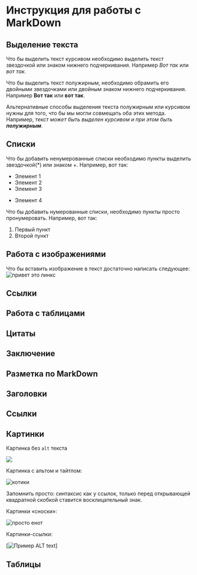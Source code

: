 # Инструкция для работы с MarkDown

## Выделение текста

Что бы выделить текст курсивом необходимо выделить текст звездочкой или знаком нижнего подчеркивания. Например *Вот так* или _вот так_.

Что бы выделить текст полужирным, необходимо обрамить его двойными звездочками или двойным знаком нижнего подчеркивания. Например **Вот так** или __вот так__.

Альтернативные способы выделения текста полужирным или курсивом нужны для того, что бы мы могли совмещать оба этих метода. Например, _текст может быть выделен курсивом и при этом быть **полужирным**_.



## Списки

Что бы добавить ненумерованные списки необходимо пункты выделить звездочкой(*) или знаком +.
Например, вот так:
* Элемент 1
* Элемент 2
* Элемент 3
+ Элемент 4

Что бы добавить нумерованные списки, необходимо пункты просто пронумеровать.
Например, вот так:
1. Первый пункт
2. Второй пункт

## Работа с изображениями

Что бы вставить изображение в текст достаточно написать следующее:
![привет это линкс](links.jpg)

## Ссылки

## Работа с таблицами 

## Цитаты

## Заключение  

## Разметка по MarkDown

## Заголовки

## Ссылки

## Картинки

Картинка без `alt` текста

![](https://th.bing.com/th/id/OIP.V_oDtpLeduIYYgUnwzev3gHaEK?pid=ImgDet&rs=1)

Картинка с альтом и тайтлом:

![котики](https://minutapozitiva.ru/wp-content/uploads/2018/02/smeshnoj-kot.jpg "и тут котики")

Запомнить просто: синтаксис как у ссылок, только перед
открывающей квадратной скобкой ставится восклицательный
знак.

Картинки «сноски»:

![просто енот][image1]

[image1]: https://th.bing.com/th/id/R.23e05bfb3a1276841b51d95fa473b76d?rik=LxUscc844ZBpbw&riu=http%3a%2f%2fbipbap.ru%2fwp-content%2fuploads%2f2017%2f11%2fKrutye-kartinki-na-avu-dlya-patsanov-klassnye-foto-i-kartinki-na-avu-16.jpg&ehk=gRcJlD6FJoF6sd%2fXUVEmUUMA28zfmc3Nr5d1o8Zw4X8%3d&risl=&pid=ImgRaw&r=0&sres=1&sresct=1

Картинки-ссылки:

[![Пример ALT text](https://ahrefs.com/blog/wp-content/uploads/2020/03/fb-alt-text.png)]


## Таблицы